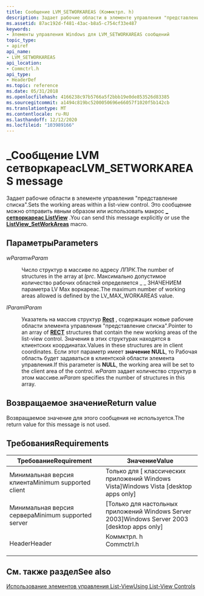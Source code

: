 ```yaml
---
title: Сообщение LVM_SETWORKAREAS (Коммктрл. h)
description: Задает рабочие области в элементе управления "представление списка". Это сообщение можно отправить явным образом или использовать \_ макрос Сетворкареас ListView.
ms.assetid: 87ac192d-f481-43ac-b8a5-c754cf33e487
keywords:
- Элементы управления Windows для LVM_SETWORKAREAS сообщений
topic_type:
- apiref
api_name:
- LVM_SETWORKAREAS
api_location:
- Commctrl.h
api_type:
- HeaderDef
ms.topic: reference
ms.date: 05/31/2018
ms.openlocfilehash: 4166238c97b5766a5f2bbb19e0de853526d83385
ms.sourcegitcommit: a1494c819bc5200050696e66057f1020f5b142cb
ms.translationtype: MT
ms.contentlocale: ru-RU
ms.lasthandoff: 12/12/2020
ms.locfileid: "103989166"
---
```

# <a name="lvm_setworkareas-message"></a><span data-ttu-id="fb288-105">\_Сообщение LVM сетворкареас</span><span class="sxs-lookup"><span data-stu-id="fb288-105">LVM\_SETWORKAREAS message</span></span>

<span data-ttu-id="fb288-106">Задает рабочие области в элементе управления "представление списка".</span><span class="sxs-lookup"><span data-stu-id="fb288-106">Sets the working areas within a list-view control.</span></span> <span data-ttu-id="fb288-107">Это сообщение можно отправить явным образом или использовать макрос [**\_ сетворкареас ListView**](/windows/desktop/api/Commctrl/nf-commctrl-listview_setworkareas) .</span><span class="sxs-lookup"><span data-stu-id="fb288-107">You can send this message explicitly or use the [**ListView\_SetWorkAreas**](/windows/desktop/api/Commctrl/nf-commctrl-listview_setworkareas) macro.</span></span>

## <a name="parameters"></a><span data-ttu-id="fb288-108">Параметры</span><span class="sxs-lookup"><span data-stu-id="fb288-108">Parameters</span></span>

<dl> <dt>

<span data-ttu-id="fb288-109">*wParam*</span><span class="sxs-lookup"><span data-stu-id="fb288-109">*wParam*</span></span> 
</dt> <dd>

<span data-ttu-id="fb288-110">Число структур в массиве по адресу *ЛПРК*.</span><span class="sxs-lookup"><span data-stu-id="fb288-110">The number of structures in the array at *lprc*.</span></span> <span data-ttu-id="fb288-111">Максимально допустимое количество рабочих областей определяется \_ \_ ЗНАЧЕНИЕМ параметра LV Max воркареас.</span><span class="sxs-lookup"><span data-stu-id="fb288-111">The maximum number of working areas allowed is defined by the LV\_MAX\_WORKAREAS value.</span></span>

</dd> <dt>

<span data-ttu-id="fb288-112">*lParam*</span><span class="sxs-lookup"><span data-stu-id="fb288-112">*lParam*</span></span> 
</dt> <dd>

<span data-ttu-id="fb288-113">Указатель на массив структур [**Rect**](/previous-versions//dd162897(v=vs.85)) , содержащих новые рабочие области элемента управления "представление списка".</span><span class="sxs-lookup"><span data-stu-id="fb288-113">Pointer to an array of [**RECT**](/previous-versions//dd162897(v=vs.85)) structures that contain the new working areas of the list-view control.</span></span> <span data-ttu-id="fb288-114">Значения в этих структурах находятся в клиентских координатах.</span><span class="sxs-lookup"><span data-stu-id="fb288-114">Values in these structures are in client coordinates.</span></span> <span data-ttu-id="fb288-115">Если этот параметр имеет **значение NULL**, то Рабочая область будет задаваться в клиентской области элемента управления.</span><span class="sxs-lookup"><span data-stu-id="fb288-115">If this parameter is **NULL**, the working area will be set to the client area of the control.</span></span> <span data-ttu-id="fb288-116">*wParam* задает количество структур в этом массиве.</span><span class="sxs-lookup"><span data-stu-id="fb288-116">*wParam* specifies the number of structures in this array.</span></span>

</dd> </dl>

## <a name="return-value"></a><span data-ttu-id="fb288-117">Возвращаемое значение</span><span class="sxs-lookup"><span data-stu-id="fb288-117">Return value</span></span>

<span data-ttu-id="fb288-118">Возвращаемое значение для этого сообщения не используется.</span><span class="sxs-lookup"><span data-stu-id="fb288-118">The return value for this message is not used.</span></span>

## <a name="requirements"></a><span data-ttu-id="fb288-119">Требования</span><span class="sxs-lookup"><span data-stu-id="fb288-119">Requirements</span></span>



| <span data-ttu-id="fb288-120">Требование</span><span class="sxs-lookup"><span data-stu-id="fb288-120">Requirement</span></span> | <span data-ttu-id="fb288-121">Значение</span><span class="sxs-lookup"><span data-stu-id="fb288-121">Value</span></span> |
|-------------------------------------|---------------------------------------------------------------------------------------|
| <span data-ttu-id="fb288-122">Минимальная версия клиента</span><span class="sxs-lookup"><span data-stu-id="fb288-122">Minimum supported client</span></span><br/> | <span data-ttu-id="fb288-123">Только для \[ классических приложений Windows Vista\]</span><span class="sxs-lookup"><span data-stu-id="fb288-123">Windows Vista \[desktop apps only\]</span></span><br/>                                        |
| <span data-ttu-id="fb288-124">Минимальная версия сервера</span><span class="sxs-lookup"><span data-stu-id="fb288-124">Minimum supported server</span></span><br/> | <span data-ttu-id="fb288-125">\[Только для настольных приложений Windows Server 2003\]</span><span class="sxs-lookup"><span data-stu-id="fb288-125">Windows Server 2003 \[desktop apps only\]</span></span><br/>                                  |
| <span data-ttu-id="fb288-126">Header</span><span class="sxs-lookup"><span data-stu-id="fb288-126">Header</span></span><br/>                   | <dl> <span data-ttu-id="fb288-127"><dt>Коммктрл. h</dt></span><span class="sxs-lookup"><span data-stu-id="fb288-127"><dt>Commctrl.h</dt></span></span> </dl> |



## <a name="see-also"></a><span data-ttu-id="fb288-128">См. также раздел</span><span class="sxs-lookup"><span data-stu-id="fb288-128">See also</span></span>

<dl> <dt>

[<span data-ttu-id="fb288-129">Использование элементов управления List-View</span><span class="sxs-lookup"><span data-stu-id="fb288-129">Using List-View Controls</span></span>](using-list-view-controls.md)
</dt> </dl>

 

